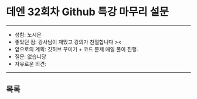 # 데엔 32회차 Github 특강 마무리 설문
---
- 성함: 노시은 
- 좋았던 점: 강사님이 재밌고 강의가 친절합니다 >< 
- 앞으로의 계획: 깃허브 꾸미기 + 코드 문제 매일 풀이 진행. 
- 질문: 없습니당 
- 자유로운 의견: 
----
## 목록

